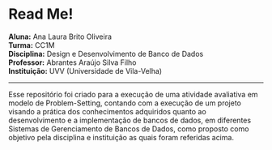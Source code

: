 
# Read Me!

**Aluna:** Ana Laura Brito Oliveira </br>
**Turma:** CC1M </br>
**Disciplina:** Design e Desenvolvimento de Banco de Dados </br>
**Professor:** Abrantes Araújo Silva Filho </br>
**Instituição:** UVV (Universidade de Vila-Velha)</br>

****

<p> Esse repositório foi criado para a execução de uma atividade avaliativa em modelo de Problem-Setting, contando com a execução de um projeto visando a prática dos conhecimentos adquiridos quanto ao desenvolvimento e a implementação de bancos de dados, em diferentes Sistemas de Gerenciamento de Bancos de Dados, como proposto como objetivo pela disciplina e instituição as quais foram referidas acima.</p>
